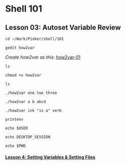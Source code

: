 # Shell 101
## Lesson 03: Autoset Variable Review

`cd ~/Work/Pinker/shell/101`

`gedit how2var`

*Create how2var as this:* [how2var-01](https://github.com/inkVerb/pinker/blob/master/101-shell/how2var-01)

`ls`

`chmod +x how2var`

`ls`

`./how2var one two three`

`./how2var a b abcd`

`./how2var ink "is a" verb`

`printenv`

`echo $USER`

`echo DESKTOP_SESSION`

`echo $PWD`

#### [Lesson 4: Setting Variables & Setting Files](https://github.com/inkVerb/pinker/blob/master/101-shell/Lesson-04.md)
